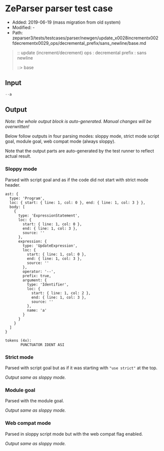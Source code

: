 # ZeParser parser test case

- Added: 2019-06-19 (mass migration from old system)
- Modified: -
- Path: zeparser3/tests/testcases/parser/newgen/update_x0028incrementx002fdecrementx0029_ops/decremental_prefix/sans_newline/base.md

> :: update (increment/decrement) ops : decremental prefix : sans newline
>
> ::> base

## Input

`````js
--a
`````

## Output

_Note: the whole output block is auto-generated. Manual changes will be overwritten!_

Below follow outputs in four parsing modes: sloppy mode, strict mode script goal, module goal, web compat mode (always sloppy).

Note that the output parts are auto-generated by the test runner to reflect actual result.

### Sloppy mode

Parsed with script goal and as if the code did not start with strict mode header.

`````
ast: {
  type: 'Program',
  loc: { start: { line: 1, col: 0 }, end: { line: 1, col: 3 } },
  body: [
    {
      type: 'ExpressionStatement',
      loc: {
        start: { line: 1, col: 0 },
        end: { line: 1, col: 3 },
        source: ''
      },
      expression: {
        type: 'UpdateExpression',
        loc: {
          start: { line: 1, col: 0 },
          end: { line: 1, col: 3 },
          source: ''
        },
        operator: '--',
        prefix: true,
        argument: {
          type: 'Identifier',
          loc: {
            start: { line: 1, col: 2 },
            end: { line: 1, col: 3 },
            source: ''
          },
          name: 'a'
        }
      }
    }
  ]
}

tokens (4x):
       PUNCTUATOR IDENT ASI
`````

### Strict mode

Parsed with script goal but as if it was starting with `"use strict"` at the top.

_Output same as sloppy mode._

### Module goal

Parsed with the module goal.

_Output same as sloppy mode._

### Web compat mode

Parsed in sloppy script mode but with the web compat flag enabled.

_Output same as sloppy mode._
